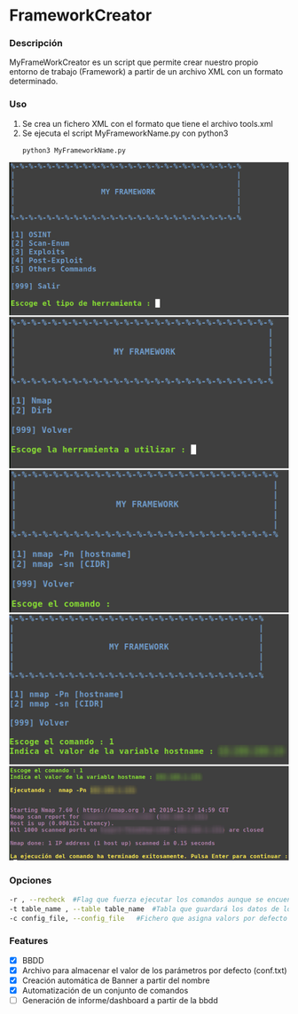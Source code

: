 # FrameworkCreator
### Descripción
MyFrameWorkCreator es un script que permite crear nuestro propio entorno de trabajo (Framework) a partir de un archivo XML con un formato determinado.
### Uso
1. Se crea un fichero XML con el formato que tiene el archivo tools.xml
2. Se ejecuta el script MyFrameworkName.py con python3
    ~~~
    python3 MyFrameworkName.py
    ~~~
![Inicio](./screenshot.png)
![Types](./screenshot_1.png)
![Tools](./screenshot_2.png)
![variables](./screenshot_3.png)
![Ejecucion](./screenshot_4.png)
### Opciones
~~~sh
-r , --recheck  #Flag que fuerza ejecutar los comandos aunque se encuentren en la BBDD (CUIDADO, borra los datos anteriores)
-t table_name , --table table_name  #Tabla que guardará los datos de los comandos ejecutados (por defecto testing)
-c config_file, --config_file   #Fichero que asigna valors por defecto a los parámetros
~~~
### Features
- [x] BBDD
- [x] Archivo para almacenar el valor de los parámetros por defecto (conf.txt)
- [x] Creación automática de Banner a partir del nombre
- [x] Automatización de un conjunto de comandos
- [ ] Generación de informe/dashboard a partir de la bbdd
